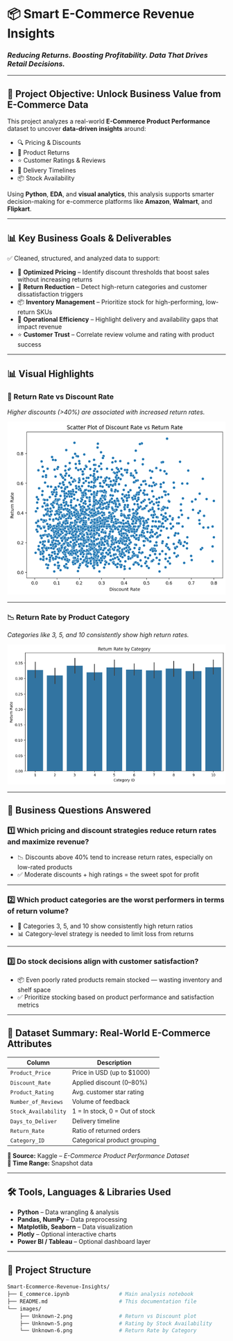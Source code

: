 # 📦 Smart E-Commerce Revenue Insights  
### _Reducing Returns. Boosting Profitability. Data That Drives Retail Decisions._

---

## 🚀 Project Objective: Unlock Business Value from E-Commerce Data

This project analyzes a real-world **E-Commerce Product Performance** dataset to uncover **data-driven insights** around:

- 🔍 Pricing & Discounts  
- 🔁 Product Returns  
- ⭐ Customer Ratings & Reviews  
- 🚚 Delivery Timelines  
- 📦 Stock Availability  

Using **Python**, **EDA**, and **visual analytics**, this analysis supports smarter decision-making for e-commerce platforms like **Amazon**, **Walmart**, and **Flipkart**.

---

## 📊 Key Business Goals & Deliverables

✅ Cleaned, structured, and analyzed data to support:

- 💸 **Optimized Pricing** – Identify discount thresholds that boost sales without increasing returns  
- 🔁 **Return Reduction** – Detect high-return categories and customer dissatisfaction triggers  
- 📦 **Inventory Management** – Prioritize stock for high-performing, low-return SKUs  
- 🚚 **Operational Efficiency** – Highlight delivery and availability gaps that impact revenue  
- ⭐ **Customer Trust** – Correlate review volume and rating with product success  

---

## 📊 Visual Highlights

### 🔁 Return Rate vs Discount Rate  
_Higher discounts (>40%) are associated with increased return rates._

![Return vs Discount](images/Unknown-2.png)

---

### 📉 Return Rate by Product Category  
_Categories like 3, 5, and 10 consistently show high return rates._

![Return Rate by Category](images/Unknown-6.png)

---


## 🧠 Business Questions Answered

### 1️⃣ Which pricing and discount strategies reduce return rates and maximize revenue?
- 📉 Discounts above 40% tend to increase return rates, especially on low-rated products  
- ✅ Moderate discounts + high ratings = the sweet spot for profit  

---

### 2️⃣ Which product categories are the worst performers in terms of return volume?
- 🔴 Categories 3, 5, and 10 show consistently high return ratios  
- 📊 Category-level strategy is needed to limit loss from returns  

---

### 3️⃣ Do stock decisions align with customer satisfaction?
- 📦 Even poorly rated products remain stocked — wasting inventory and shelf space  
- ✅ Prioritize stocking based on product performance and satisfaction metrics  

---

## 📁 Dataset Summary: Real-World E-Commerce Attributes

| Column               | Description |
|----------------------|-------------|
| `Product_Price`      | Price in USD (up to $1000) |
| `Discount_Rate`      | Applied discount (0–80%) |
| `Product_Rating`     | Avg. customer star rating |
| `Number_of_Reviews`  | Volume of feedback |
| `Stock_Availability` | 1 = In stock, 0 = Out of stock |
| `Days_to_Deliver`    | Delivery timeline |
| `Return_Rate`        | Ratio of returned orders |
| `Category_ID`        | Categorical product grouping |

**📌 Source:** Kaggle – *E-Commerce Product Performance Dataset*  
**📅 Time Range:** Snapshot data

---

## 🛠 Tools, Languages & Libraries Used

- **Python** – Data wrangling & analysis  
- **Pandas, NumPy** – Data preprocessing  
- **Matplotlib, Seaborn** – Data visualization  
- **Plotly** – Optional interactive charts  
- **Power BI / Tableau** – Optional dashboard layer  

---

## 🧾 Project Structure

```bash
Smart-Ecommerce-Revenue-Insights/
├── E_commerce.ipynb                # Main analysis notebook
├── README.md                       # This documentation file
└── images/
    ├── Unknown-2.png               # Return vs Discount plot
    ├── Unknown-5.png               # Rating by Stock Availability
    └── Unknown-6.png               # Return Rate by Category
